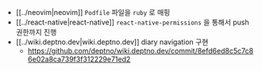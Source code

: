 - [[../neovim|neovim]] `Podfile` 파일을 `ruby` 로 매핑
- [[../react-native|react-native]] `react-native-permissions` 을 통해서 push 권한까지 진행
- [[../wiki.deptno.dev|wiki.deptno.dev]] diary navigation 구현
  + https://github.com/deptno/wiki.deptno.dev/commit/8efd6ed8c5c7c86e02a8ca739f3f312229e71ed2
